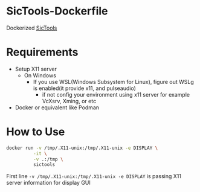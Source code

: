 SicTools-Dockerfile
===

Dockerized [SicTools](https://jurem.github.io/SicTools/)

# Requirements
- Setup X11 server
  - On Windows
    - If you use WSL(Windows Subsystem for Linux), figure out WSLg is enabled(it provide x11, and pulseaudio)
      - if not config your environment using x11 server for example VcXsrv, Xming, or etc
- Docker or equivalent like Podman

# How to Use
```sh
docker run -v /tmp/.X11-unix:/tmp/.X11-unix -e DISPLAY \
          -it \
          -v .:/tmp \
          sictools
```
First line `-v /tmp/.X11-unix:/tmp/.X11-unix -e DISPLAY` is passing X11 server information for display GUI

